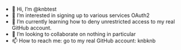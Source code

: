 - 👋 Hi, I’m @knbtest
- 👀 I’m interested in signing up to various services OAuth2 
- 🌱 I’m currently learning how to deny unrestricted access to my real GitHub account.
- 💞️ I’m looking to collaborate on nothing in particular
- 📫 How to reach me: go to my real GitHub account: knbknb

<!---
knbtest/knbtest is a ✨ special ✨ repository because its `README.md` (this file) appears on your GitHub profile.
You can click the Preview link to take a look at your changes.
--->
